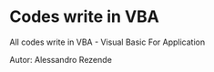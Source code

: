 # Codes write in VBA

All codes write in VBA - Visual Basic For Application

Autor: Alessandro Rezende
